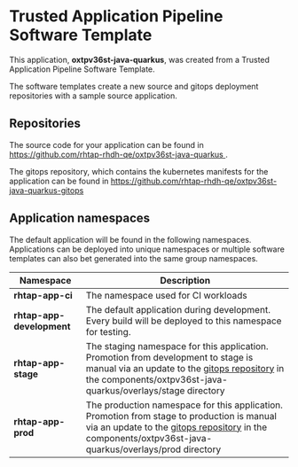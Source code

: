 # Trusted Application Pipeline Software Template

This application, **oxtpv36st-java-quarkus**, was created from a Trusted Application Pipeline Software Template.

The software templates create a new source and gitops deployment repositories with a sample source application. 

## Repositories

The source code for your application can be found in [https://github.com/rhtap-rhdh-qe/oxtpv36st-java-quarkus ](https://github.com/rhtap-rhdh-qe/oxtpv36st-java-quarkus ).
 
The gitops repository, which contains the kubernetes manifests for the application can be found in 
[https://github.com/rhtap-rhdh-qe/oxtpv36st-java-quarkus-gitops ](https://github.com/rhtap-rhdh-qe/oxtpv36st-java-quarkus-gitops ) 

## Application namespaces 

The default application will be found in the following namespaces. Applications can be deployed into unique namespaces or multiple software templates can also bet generated into the same group namespaces.  

|  Namespace   |  Description   |  
| -------- | -------- |
| **rhtap-app-ci** | The namespace used for CI workloads |
| **rhtap-app-development** | The default application during development. Every build will be deployed to this namespace for testing. |
| **rhtap-app-stage** | The staging namespace for this application. Promotion from development to stage is manual via an update to the [gitops repository](https://github.com/rhtap-rhdh-qe/oxtpv36st-java-quarkus-gitops ) in the components/oxtpv36st-java-quarkus/overlays/stage directory |
| **rhtap-app-prod** | The production namespace for this application. Promotion from stage to production is manual via an update to the [gitops repository](https://github.com/rhtap-rhdh-qe/oxtpv36st-java-quarkus-gitops ) in the components/oxtpv36st-java-quarkus/overlays/prod directory |